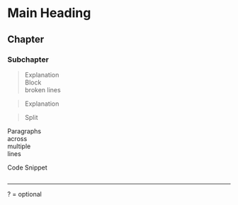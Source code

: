 # Main Heading
## Chapter
### **Subchapter**

> Explanation <br>
> Block <br>
> broken lines <br>

> Explanation

> Split

<p>
Paragraphs  <br>
across <br>
multiple <br>
lines <br>
</p>

Code Snippet
```

```
---

? = optional
